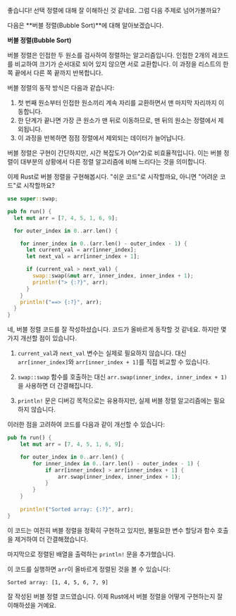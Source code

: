 좋습니다! 선택 정렬에 대해 잘 이해하신 것 같네요. 그럼 다음 주제로 넘어가볼까요?

다음은 **버블 정렬(Bubble Sort)**에 대해 알아보겠습니다.

**버블 정렬(Bubble Sort)**

버블 정렬은 인접한 두 원소를 검사하여 정렬하는 알고리즘입니다. 인접한 2개의 레코드를 비교하여 크기가 순서대로 되어 있지 않으면 서로 교환합니다. 이 과정을 리스트의 한쪽 끝에서 다른 쪽 끝까지 반복합니다.

버블 정렬의 동작 방식은 다음과 같습니다:

1. 첫 번째 원소부터 인접한 원소끼리 계속 자리를 교환하면서 맨 마지막 자리까지 이동합니다.
2. 한 단계가 끝나면 가장 큰 원소가 맨 뒤로 이동하므로, 맨 뒤의 원소는 정렬에서 제외됩니다.
3. 이 과정을 반복하면 점점 정렬에서 제외되는 데이터가 늘어납니다.

버블 정렬은 구현이 간단하지만, 시간 복잡도가 O(n^2)로 비효율적입니다. 이는 버블 정렬이 대부분의 상황에서 다른 정렬 알고리즘에 비해 느리다는 것을 의미합니다.

이제 Rust로 버블 정렬을 구현해봅시다. "쉬운 코드"로 시작할까요, 아니면 "어려운 코드"로 시작할까요?

```rust
use super::swap;

pub fn run() {
  let mut arr = [7, 4, 5, 1, 6, 9];

  for outer_index in 0..arr.len() {

    for inner_index in 0..(arr.len() - outer_index - 1) {
      let current_val = arr[inner_index];
      let next_val = arr[inner_index + 1];

      if (current_val > next_val) {
        swap::swap(&mut arr, inner_index, inner_index + 1);
        println!("> {:?}", arr);
      }
    }
    println!("==> {:?}", arr);
  }
}
```

네, 버블 정렬 코드를 잘 작성하셨습니다. 코드가 올바르게 동작할 것 같네요. 하지만 몇 가지 개선할 점이 있습니다.

1. `current_val`과 `next_val` 변수는 실제로 필요하지 않습니다. 대신 `arr[inner_index]`와 `arr[inner_index + 1]`를 직접 비교할 수 있습니다.

2. `swap::swap` 함수를 호출하는 대신 `arr.swap(inner_index, inner_index + 1)`을 사용하면 더 간결해집니다.

3. `println!` 문은 디버깅 목적으로는 유용하지만, 실제 버블 정렬 알고리즘에는 필요하지 않습니다.

이러한 점을 고려하여 코드를 다음과 같이 개선할 수 있습니다:

```rust
pub fn run() {
    let mut arr = [7, 4, 5, 1, 6, 9];

    for outer_index in 0..arr.len() {
        for inner_index in 0..(arr.len() - outer_index - 1) {
            if arr[inner_index] > arr[inner_index + 1] {
                arr.swap(inner_index, inner_index + 1);
            }
        }
    }
    
    println!("Sorted array: {:?}", arr);
}
```

이 코드는 여전히 버블 정렬을 정확히 구현하고 있지만, 불필요한 변수 할당과 함수 호출을 제거하여 더 간결해졌습니다.

마지막으로 정렬된 배열을 출력하는 `println!` 문을 추가했습니다.

이 코드를 실행하면 `arr`이 올바르게 정렬된 것을 볼 수 있습니다:

```
Sorted array: [1, 4, 5, 6, 7, 9]
```

잘 작성된 버블 정렬 코드였습니다. 이제 Rust에서 버블 정렬을 어떻게 구현하는지 잘 이해하셨을 거예요.
